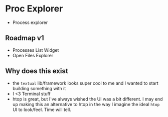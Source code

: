 # Proc Explorer

* Process explorer

## Roadmap v1

* Processes List Widget
* Open Files Explorer

## Why does this exist

* the `textual` lib/framework looks super cool to me and I wanted to start building something with it
* I <3 Terminal stuff
* htop is great, but I've always wished the UI was a bit different. I may end up making this an alternative to htop in the way I imagine the ideal `htop` UI to look/feel. Time will tell.
